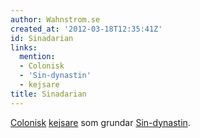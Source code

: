 ```yaml
---
author: Wahnstrom.se
created_at: '2012-03-18T12:35:41Z'
id: Sinadarian
links:
  mention:
  - Colonisk
  - 'Sin-dynastin'
  - kejsare
title: Sinadarian
---
```


[Colonisk][] [kejsare] som grundar [Sin-dynastin].

  [Colonisk]: Colonisk
  [kejsare]: kejsare
  [Sin-dynastin]: Sin-dynastin